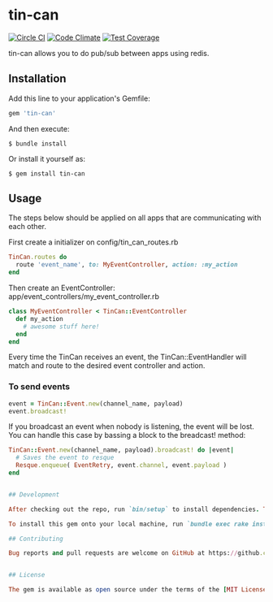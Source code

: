 # tin-can
[![Circle CI](https://circleci.com/gh/HealthWave/tin-can.svg?style=svg)](https://circleci.com/gh/HealthWave/tin-can)
[![Code Climate](https://codeclimate.com/github/HealthWave/tin-can/badges/gpa.svg)](https://codeclimate.com/github/HealthWave/tin-can)
[![Test Coverage](https://codeclimate.com/github/HealthWave/tin-can/badges/coverage.svg)](https://codeclimate.com/github/HealthWave/tin-can/coverage)

tin-can allows you to do pub/sub between apps using redis.


## Installation

Add this line to your application's Gemfile:

```ruby
gem 'tin-can'
```

And then execute:

    $ bundle install

Or install it yourself as:

    $ gem install tin-can

## Usage
The steps below should be applied on all apps that are communicating with each other.

First create a initializer on config/tin_can_routes.rb

```ruby
TinCan.routes do
  route 'event_name', to: MyEventController, action: :my_action
end
```

Then create an EventController: app/event_controllers/my_event_controller.rb
```ruby
class MyEventController < TinCan::EventController
  def my_action
    # awesome stuff here!
  end
end
```
Every time the TinCan receives an event, the TinCan::EventHandler will match and route to the desired event controller and action.

### To send events
```ruby
event = TinCan::Event.new(channel_name, payload)
event.broadcast!
```
If you broadcast an event when nobody is listening, the event will be lost. You can handle this case by bassing a block to the breadcast! method:
```ruby
TinCan::Event.new(channel_name, payload).broadcast! do |event|
  # Saves the event to resque
  Resque.enqueue( EventRetry, event.channel, event.payload )
end


## Development

After checking out the repo, run `bin/setup` to install dependencies. Then, run `rake rspec` to run the tests. You can also run `bin/console` for an interactive prompt that will allow you to experiment.

To install this gem onto your local machine, run `bundle exec rake install`. To release a new version, update the version number in `version.rb`, and then run `bundle exec rake release`, which will create a git tag for the version, push git commits and tags, and push the `.gem` file to [rubygems.org](https://rubygems.org).

## Contributing

Bug reports and pull requests are welcome on GitHub at https://github.com/[USERNAME]/tin-can. This project is intended to be a safe, welcoming space for collaboration, and contributors are expected to adhere to the [Contributor Covenant](contributor-covenant.org) code of conduct.


## License

The gem is available as open source under the terms of the [MIT License](http://opensource.org/licenses/MIT).


